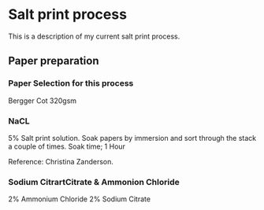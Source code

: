 # Salt print process

This is a description of my current salt print process.

## Paper preparation

### Paper Selection for this process

Bergger Cot 320gsm

### NaCL

5% Salt print solution. Soak papers by immersion and sort through the stack
a couple of times. Soak time; 1 Hour

Reference: Christina Zanderson.

### Sodium CitrartCitrate & Ammonion Chloride

2% Ammonium Chloride
2% Sodium Citrate
